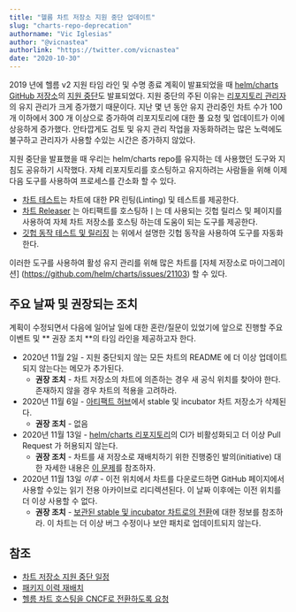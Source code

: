 ```yaml
---
title: "헬름 차트 저장소 지원 중단 업데이트"
slug: "charts-repo-deprecation"
authorname: "Vic Iglesias"
author: "@vicnastea"
authorlink: "https://twitter.com/vicnastea"
date: "2020-10-30"
---
```


2019 년에 헬름 v2 지원 타임 라인 및 수명 종료 계획이 발표되었을 때 [helm/charts GitHub 저장소](https://github.com/helm/charts)의 [지원 중단](https://github.com/helm/charts#deprecation-timeline)도 발표되었다.
지원 중단의 주된 이유는 [리포지토리 관리자](https://github.com/helm/charts/blob/master/OWNERS)의 유지 관리가 크게 증가했기 때문이다.
지난 몇 년 동안 유지 관리중인 차트 수가 100 개 이하에서 300 개 이상으로 증가하여 리포지토리에 대한 풀 요청 및 업데이트가 이에 상응하게 증가했다.
안타깝게도 검토 및 유지 관리 작업을 자동화하려는 많은 노력에도 불구하고 관리자가 사용할 수있는 시간은 증가하지 않았다.

지원 중단을 발표했을 때 우리는 helm/charts repo를 유지하는 데 사용했던 도구와 지침도 공유하기 시작했다. 
자체 리포지토리를 호스팅하고 유지하려는 사람들을 위해 이제 다음 도구를 사용하여 프로세스를 간소화 할 수 있다.

- [차트 테스트](https://github.com/helm/chart-testing)는 차트에 대한 PR 린팅(Linting) 및 테스트를 제공한다.
- [차트 Releaser](https://github.com/helm/chart-releaser) 는 아티팩트를 호스팅하ㅣ는 데 사용되는 깃헙 릴리스 및 페이지를 사용하여 자체 차트 저장소를 호스팅 하는데 도움이 되는 도구를 제공한다.
- [깃헙 동작 테스트 및 릴리징](https://github.com/helm?q=chart+action) 는 위에서 설명한 깃헙 동작을 사용하여 도구를 자동화 한다.

이러한 도구를 사용하여 활성 유지 관리를 위해 많은 차트를 [자체 저장소로 마이그레이션] (https://github.com/helm/charts/issues/21103) 할 수 있다.

## 주요 날짜 및 권장되는 조치

계획이 수정되면서 다음에 일어날 일에 대한 혼란/질문이 있었기에 앞으로 진행할 주요 이벤트 및 ** 권장 조치 **의 타임 라인을 제공하고자 한다.

* 2020년 11월 2일 - 지원 중단되지 않는 모든 차트의 README 에 더 이상 업데이트 되지 않는다는 메모가 추가된다.
	* **권장 조치** - 차트 저장소의 차트에 의존하는 경우 새 공식 위치를 찾아야 한다. 존재하지 않을 경우 차트의 적용을 고려하라.
* 2020년 11월 6일 - [아티팩트 허브](https://artifacthub.io/)에서 stable 및 incubator 차트 저장소가 삭제된다.
	* **권장 조치** - 없음
* 2020년 11월 13일 - [helm/charts 리포지토리](https://github.com/helm/chart)의 CI가 비활성화되고 더 이상 Pull Request 가 허용되지 않는다.
	* **권장 조치** - 차트를 새 저장소로 재배치하기 위한 진행중인 발의(initiative) 대한 자세한 내용은 [이 문제](https://github.com/helm/charts/issues/21103)를 참조하자.
* 2020년 11월 13일 *이후* - 이전 위치에서 차트를 다운로드하면 GitHub 페이지에서 사용할 수있는 읽기 전용 아카이브로 리디렉션된다. 이 날짜 이후에는 이전 위치를 더 이상 사용할 수 없다.
	* **권장 조치** - [보관된 stable 및 incubator 차트로의 전환](https://helm.sh/docs/faq/#i-am-getting-a-warning-about-unable-to-get-an-update-from-the-stable-chart-repository)에 대한 정보를 참조하라. 이 차트는 더 이상 버그 수정이나 보안 패치로 업데이트되지 않는다.


## 참조

* [차트 저장소 지원 중단 일정](https://github.com/helm/charts/issues/23944)
* [패키지 이력 재배치](https://github.com/helm/charts/issues/23850)
* [헬름 차트 호스팅을 CNCF로 전환하도록 요청](https://github.com/helm/community/issues/114)
